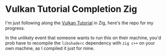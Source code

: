 # Vulkan Tutorial Completion Zig

I'm just following along the [Vulkan Tutorial](https://vulkan-tutorial.com/) in Zig, here's the repo for my progress.

In the unlikely event that someone wants to run this on their machine, you'd prob have to recompile the `libshaderc` dependency with `zig c++` on your own machine, as I compiled it just for mine.
